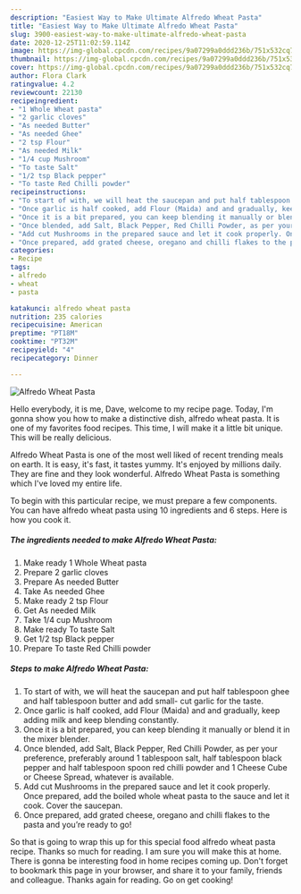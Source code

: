 ```yaml
---
description: "Easiest Way to Make Ultimate Alfredo Wheat Pasta"
title: "Easiest Way to Make Ultimate Alfredo Wheat Pasta"
slug: 3900-easiest-way-to-make-ultimate-alfredo-wheat-pasta
date: 2020-12-25T11:02:59.114Z
image: https://img-global.cpcdn.com/recipes/9a07299a0ddd236b/751x532cq70/alfredo-wheat-pasta-recipe-main-photo.jpg
thumbnail: https://img-global.cpcdn.com/recipes/9a07299a0ddd236b/751x532cq70/alfredo-wheat-pasta-recipe-main-photo.jpg
cover: https://img-global.cpcdn.com/recipes/9a07299a0ddd236b/751x532cq70/alfredo-wheat-pasta-recipe-main-photo.jpg
author: Flora Clark
ratingvalue: 4.2
reviewcount: 22130
recipeingredient:
- "1 Whole Wheat pasta"
- "2 garlic cloves"
- "As needed Butter"
- "As needed Ghee"
- "2 tsp Flour"
- "As needed Milk"
- "1/4 cup Mushroom"
- "To taste Salt"
- "1/2 tsp Black pepper"
- "To taste Red Chilli powder"
recipeinstructions:
- "To start of with, we will heat the saucepan and put half tablespoon ghee and half tablespoon butter and add small- cut garlic for the taste."
- "Once garlic is half cooked, add Flour (Maida) and and gradually, keep adding milk and keep blending constantly."
- "Once it is a bit prepared, you can keep blending it manually or blend it in the mixer blender."
- "Once blended, add Salt, Black Pepper, Red Chilli Powder, as per your preference, preferably around 1 tablespoon salt, half tablespoon black pepper and half tablespoon spoon red chilli powder and 1 Cheese Cube or Cheese Spread, whatever is available."
- "Add cut Mushrooms in the prepared sauce and let it cook properly. Once prepared, add the boiled whole wheat pasta to the sauce and let it cook. Cover the saucepan."
- "Once prepared, add grated cheese, oregano and chilli flakes to the pasta and you’re ready to go!"
categories:
- Recipe
tags:
- alfredo
- wheat
- pasta

katakunci: alfredo wheat pasta 
nutrition: 235 calories
recipecuisine: American
preptime: "PT18M"
cooktime: "PT32M"
recipeyield: "4"
recipecategory: Dinner

---
```



![Alfredo Wheat Pasta](https://img-global.cpcdn.com/recipes/9a07299a0ddd236b/751x532cq70/alfredo-wheat-pasta-recipe-main-photo.jpg)

Hello everybody, it is me, Dave, welcome to my recipe page. Today, I'm gonna show you how to make a distinctive dish, alfredo wheat pasta. It is one of my favorites food recipes. This time, I will make it a little bit unique. This will be really delicious.

Alfredo Wheat Pasta is one of the most well liked of recent trending meals on earth. It is easy, it's fast, it tastes yummy. It's enjoyed by millions daily. They are fine and they look wonderful. Alfredo Wheat Pasta is something which I've loved my entire life.




To begin with this particular recipe, we must prepare a few components. You can have alfredo wheat pasta using 10 ingredients and 6 steps. Here is how you cook it.

<!--inarticleads1-->

##### The ingredients needed to make Alfredo Wheat Pasta:

1. Make ready 1 Whole Wheat pasta
1. Prepare 2 garlic cloves
1. Prepare As needed Butter
1. Take As needed Ghee
1. Make ready 2 tsp Flour
1. Get As needed Milk
1. Take 1/4 cup Mushroom
1. Make ready To taste Salt
1. Get 1/2 tsp Black pepper
1. Prepare To taste Red Chilli powder




<!--inarticleads2-->

##### Steps to make Alfredo Wheat Pasta:

1. To start of with, we will heat the saucepan and put half tablespoon ghee and half tablespoon butter and add small- cut garlic for the taste.
1. Once garlic is half cooked, add Flour (Maida) and and gradually, keep adding milk and keep blending constantly.
1. Once it is a bit prepared, you can keep blending it manually or blend it in the mixer blender.
1. Once blended, add Salt, Black Pepper, Red Chilli Powder, as per your preference, preferably around 1 tablespoon salt, half tablespoon black pepper and half tablespoon spoon red chilli powder and 1 Cheese Cube or Cheese Spread, whatever is available.
1. Add cut Mushrooms in the prepared sauce and let it cook properly. Once prepared, add the boiled whole wheat pasta to the sauce and let it cook. Cover the saucepan.
1. Once prepared, add grated cheese, oregano and chilli flakes to the pasta and you’re ready to go!




So that is going to wrap this up for this special food alfredo wheat pasta recipe. Thanks so much for reading. I am sure you will make this at home. There is gonna be interesting food in home recipes coming up. Don't forget to bookmark this page in your browser, and share it to your family, friends and colleague. Thanks again for reading. Go on get cooking!
